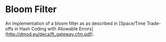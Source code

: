 # Bloom Filter

An implementation of a bloom filter as as described in
[Space/Time Trade-offs in Hash Coding with Allowable Errors] (http://dmod.eu/deca/ft_gateway.cfm.pdf).